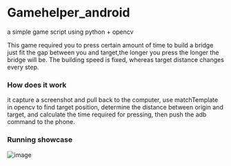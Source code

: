 # Gamehelper_android
a simple game script using python + opencv

This game required you to press certain amount of time to build a bridge just fit the gap between you and target,the longer you press the longer the bridge will be. The building speed is fixed, whereas target distance changes every step.
 
 
  
### How does it work
it capture a screenshot and pull back to the computer, use matchTemplate in opencv to find target position, determine the distance between origin and target, and calculate the time required for pressing, then push the adb command to the phone.
 
  

### Running showcase
![image](https://raw.githubusercontent.com/definitelynotkk/Gamehelper_android/master/run.gif)
